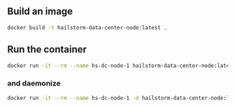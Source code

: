 ## Build an image

```bash
docker build -t hailstorm-data-center-node:latest .
```

## Run the container

```bash
docker run -it --rm --name hs-dc-node-1 hailstorm-data-center-node:latest
```

### and daemonize

```bash
docker run -it --rm --name hs-dc-node-1 -d hailstorm-data-center-node:latest
```
